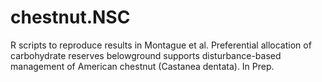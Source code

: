 # chestnut.NSC

R scripts to reproduce results in Montague et al. Preferential allocation of carbohydrate reserves belowground supports disturbance-based management of American chestnut (Castanea dentata). In Prep.
